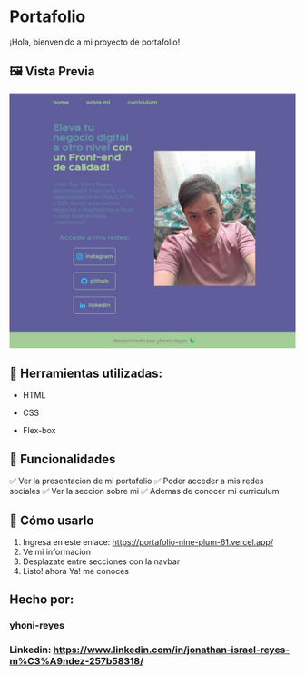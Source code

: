 # Portafolio 
¡Hola, bienvenido a mi proyecto de portafolio!

## 🖼️ Vista Previa

![Captura de pantalla](assets/mi-portafolio-yhoni-reyes.jpeg)
 
## 🚀 Herramientas utilizadas:

* HTML

* CSS

* Flex-box

## 📌 Funcionalidades
✅ Ver la presentacion de mi portafolio
✅ Poder acceder a mis redes sociales 
✅ Ver la seccion sobre mi
✅ Ademas de conocer mi curriculum

## 🎲 Cómo usarlo
1. Ingresa en este enlace:
https://portafolio-nine-plum-61.vercel.app/
2. Ve mi informacion 
3. Desplazate entre secciones con la navbar
4. Listo! ahora Ya! me conoces

## Hecho por:

### yhoni-reyes

### Linkedin: https://www.linkedin.com/in/jonathan-israel-reyes-m%C3%A9ndez-257b58318/
